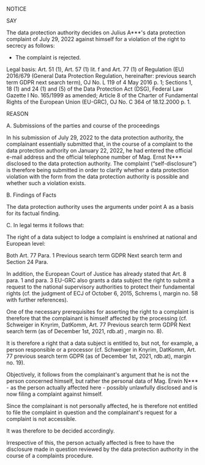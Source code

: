 NOTICE

SAY

The data protection authority decides on Julius A\*\*\*'s data protection complaint of July 29, 2022 against himself for a violation of the right to secrecy as follows:

- The complaint is rejected.

Legal basis: Art. 51 (1), Art. 57 (1) lit. f and Art. 77 (1) of Regulation (EU) 2016/679 (General Data Protection Regulation, hereinafter: previous search term GDPR next search term), OJ No. L 119 of 4 May 2016 p. 1; Sections 1, 18 (1) and 24 (1) and (5) of the Data Protection Act (DSG), Federal Law Gazette I No. 165/1999 as amended; Article 8 of the Charter of Fundamental Rights of the European Union (EU-GRC), OJ No. C 364 of 18.12.2000 p. 1.

REASON

A. Submissions of the parties and course of the proceedings

In his submission of July 29, 2022 to the data protection authority, the complainant essentially submitted that, in the course of a complaint to the data protection authority on January 22, 2022, he had entered the official e-mail address and the official telephone number of Mag. Ernst N\*\*\* disclosed to the data protection authority. The complaint (“self-disclosure”) is therefore being submitted in order to clarify whether a data protection violation with the form from the data protection authority is possible and whether such a violation exists.

B. Findings of Facts

The data protection authority uses the arguments under point A as a basis for its factual finding.

C. In legal terms it follows that:

The right of a data subject to lodge a complaint is enshrined at national and European level:

Both Art. 77 Para. 1 Previous search term GDPR Next search term and Section 24 Para.

In addition, the European Court of Justice has already stated that Art. 8 para. 1 and para. 3 EU-GRC also grants a data subject the right to submit a request to the national supervisory authorities to protect their fundamental rights (cf. the judgment of ECJ of October 6, 2015, Schrems I, margin no. 58 with further references).

One of the necessary prerequisites for asserting the right to a complaint is therefore that the complainant is himself affected by the processing (cf. Schweiger in Knyrim, DatKomm, Art. 77 Previous search term GDPR Next search term (as of December 1st, 2021, rdb.at) , margin no. 8).

It is therefore a right that a data subject is entitled to, but not, for example, a person responsible or a processor (cf. Schweiger in Knyrim, DatKomm, Art. 77 previous search term GDPR (as of December 1st, 2021, rdb.at), margin no. 19).

Objectively, it follows from the complainant's argument that he is not the person concerned himself, but rather the personal data of Mag. Erwin N\*\*\* - as the person actually affected here - possibly unlawfully disclosed and is now filing a complaint against himself.

Since the complainant is not personally affected, he is therefore not entitled to file the complaint in question and the complainant's request for a complaint is not accessible.

It was therefore to be decided accordingly.

Irrespective of this, the person actually affected is free to have the disclosure made in question reviewed by the data protection authority in the course of a complaints procedure.
